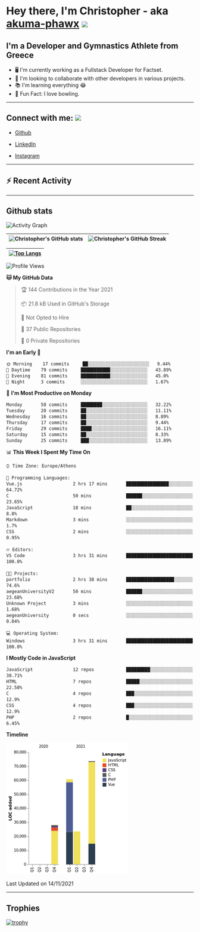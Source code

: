 # Hey there, I'm Christopher - aka [akuma-phawx](https://github.com/akuma-phawx) <img src = "https://raw.githubusercontent.com/MartinHeinz/MartinHeinz/master/wave.gif" width = 50px>

## I'm a Developer and Gymnastics Athlete from Greece

- 🖥️ I'm currently working as a Fullstack Developer for Factset.
- 🤲 I'm looking to collaborate with other developers in various projects.
- 📚 I'm learning everything 😂
- 🎳 Fun Fact: I love bowling.

---

## Connect with me: <img src='https://raw.githubusercontent.com/ShahriarShafin/ShahriarShafin/main/Assets/handshake.gif' width="100px">

- [Github](https://github.com/akuma-phawx)

- [LinkedIn](https://www.linkedin.com/in/christopher-vradis-3b9a68151/)

- [Instagram](https://www.instagram.com/chris.vrd_sw/)

---

## ⚡ Recent Activity

<!--START_SECTION:activity-->
<!--END_SECTION:activity-->

---

## Github stats

![Activity Graph](https://activity-graph.herokuapp.com/graph?username=akuma-phawx&theme=dracula)

| ![Christopher's GitHub stats](https://github-readme-stats.vercel.app/api?username=akuma-phawx&show_icons=true&theme=dracula) | ![Christopher's GitHub Streak](https://github-readme-streak-stats.herokuapp.com/?user=akuma-phawx&theme=dracula) |
| ---------------------------------------------------------------------------------------------------------------------------- | ---------------------------------------------------------------------------------------------------------------- |

| [![Top Langs](https://github-readme-stats.vercel.app/api/top-langs/?username=akuma-phawx&show_icons=true&theme=radical)](https://github.com/akuma-phawx/github-readme-stats) |
| ---------------------------------------------------------------------------------------------------------------------------------------------------------------------------- |

<!--START_SECTION:waka-->
![Profile Views](http://img.shields.io/badge/Profile%20Views-0-blue)

**🐱 My GitHub Data** 

> 🏆 144 Contributions in the Year 2021
 > 
> 📦 21.8 kB Used in GitHub's Storage 
 > 
> 🚫 Not Opted to Hire
 > 
> 📜 37 Public Repositories 
 > 
> 🔑 0 Private Repositories  
 > 
**I'm an Early 🐤** 

```text
🌞 Morning    17 commits     ██░░░░░░░░░░░░░░░░░░░░░░░   9.44% 
🌆 Daytime    79 commits     ███████████░░░░░░░░░░░░░░   43.89% 
🌃 Evening    81 commits     ███████████░░░░░░░░░░░░░░   45.0% 
🌙 Night      3 commits      ░░░░░░░░░░░░░░░░░░░░░░░░░   1.67%

```
📅 **I'm Most Productive on Monday** 

```text
Monday       58 commits     ████████░░░░░░░░░░░░░░░░░   32.22% 
Tuesday      20 commits     ██░░░░░░░░░░░░░░░░░░░░░░░   11.11% 
Wednesday    16 commits     ██░░░░░░░░░░░░░░░░░░░░░░░   8.89% 
Thursday     17 commits     ██░░░░░░░░░░░░░░░░░░░░░░░   9.44% 
Friday       29 commits     ████░░░░░░░░░░░░░░░░░░░░░   16.11% 
Saturday     15 commits     ██░░░░░░░░░░░░░░░░░░░░░░░   8.33% 
Sunday       25 commits     ███░░░░░░░░░░░░░░░░░░░░░░   13.89%

```


📊 **This Week I Spent My Time On** 

```text
⌚︎ Time Zone: Europe/Athens

💬 Programming Languages: 
Vue.js                   2 hrs 17 mins       ████████████████░░░░░░░░░   64.72% 
C                        50 mins             ██████░░░░░░░░░░░░░░░░░░░   23.65% 
JavaScript               18 mins             ██░░░░░░░░░░░░░░░░░░░░░░░   8.8% 
Markdown                 3 mins              ░░░░░░░░░░░░░░░░░░░░░░░░░   1.7% 
CSS                      2 mins              ░░░░░░░░░░░░░░░░░░░░░░░░░   0.95%

🔥 Editors: 
VS Code                  3 hrs 31 mins       █████████████████████████   100.0%

🐱‍💻 Projects: 
portfolio                2 hrs 38 mins       ██████████████████░░░░░░░   74.6% 
aegeanUniversityV2       50 mins             ██████░░░░░░░░░░░░░░░░░░░   23.68% 
Unknown Project          3 mins              ░░░░░░░░░░░░░░░░░░░░░░░░░   1.68% 
aegeanUniversity         0 secs              ░░░░░░░░░░░░░░░░░░░░░░░░░   0.04%

💻 Operating System: 
Windows                  3 hrs 31 mins       █████████████████████████   100.0%

```

**I Mostly Code in JavaScript** 

```text
JavaScript               12 repos            █████████░░░░░░░░░░░░░░░░   38.71% 
HTML                     7 repos             █████░░░░░░░░░░░░░░░░░░░░   22.58% 
C                        4 repos             ███░░░░░░░░░░░░░░░░░░░░░░   12.9% 
CSS                      4 repos             ███░░░░░░░░░░░░░░░░░░░░░░   12.9% 
PHP                      2 repos             █░░░░░░░░░░░░░░░░░░░░░░░░   6.45%

```


**Timeline**

![Chart not found](https://raw.githubusercontent.com/akuma-phawx/akuma-phawx/main/charts/bar_graph.png) 


 Last Updated on 14/11/2021
<!--END_SECTION:waka-->

---

## Trophies

[![trophy](https://github-profile-trophy.vercel.app/?username=akuma-phawx&theme=onedark)](https://github.com/ryo-ma/github-profile-trophy)
